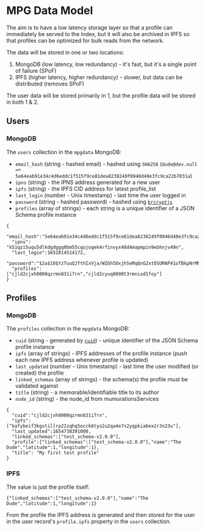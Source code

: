 # MPG Data Model

The aim is to have a low latency storage layer so that a profile can immediately be served to the Index, but it will also be archived in IPFS so that profiles can be optimized for bulk reads from the network.

The data will be stored in one or two locations:

1. MongoDB (low latency, low redundancy) - it's fast, but it's a single point of failure (SPoF)
2. IPFS (higher latency, higher redundancy) - slower, but data can be distributed (removes SPoF)

The user data will be stored primarily in 1, but the profile data will be stored in both 1 & 2.

## Users

### MongoDB

The `users` collection in the `mpgdata` MongoDB:

- `email_hash` (string - hashed email) - hashed using `SHA256` (`dude@dev.null => 5e64eab91e34c4d6eddc1f515f9ce81dea8238249f0946d40e3fc9ca22b7031a`)
- `ipns` (string) - the IPNS address generated for a new user
- `ipfs` (string) - the IPFS CID address for latest profile_list
- `last_login` (number - Unix timestamp) - last time the user logged in
- `password` (string - hashed password) - hashed using [`brcryptjs`](https://www.npmjs.com/package/bcryptjs)
- `profiles` (array of strings) - each string is a unique identifier of a JSON Schema profile instance

```
{
  "email_hash":"5e64eab91e34c4d6eddc1f515f9ce81dea8238249f0946d40e3fc9ca22b7031a",
  "ipns": "k51qzi5uqu5dlkdgdggq0bm55cqojoqek4rfinvyx48d4mapmpin9ebhnjv49n",
  "last_login":1652814514172,
  "password":"$2a$10$YzTuuQJfthIxVja/WZGh5OxjhSeMqQnG2xtOSUMAP41oTBkpNrMRq",
  "profiles": ["cjld2cjxh0000qzrmn831i7rn","cjld2cyuq0000t3rmniod1foy"]
}
```

## Profiles

### MongoDB

The `profiles` collection in the `mpgdata` MongoDB:

- `cuid` (string - generated by [`cuid`](https://www.npmjs.com/package/cuid)) - unique identifier of the JSON Schema profile instance
- `ipfs` (array of strings) - IPFS addresses of the profile instance (push each new IPFS address whenever profile is updated)
- `last_updated` (number - Unix timestamp) - last time the user modified (or created) the profile
- `linked_schemas` (array of strings) - the schema(s) the profile must be validated against
- `title` (string) - a memorable/identifiable title to its author
- `node_id` (string) - the node_id from mumurationsServices

```
{
  "cuid":"cjld2cjxh0000qzrmn831i7rn",
  "ipfs":["bafybeif3kgstillrp22zqhq5occk6tyo2u2qa4e7s2yqpkia6ex2r3n23u"],
  "last_updated":1654738391000,
  "linked_schemas":["test_schema-v2.0.0"],
  "profile":{"linked_schemas":["test_schema-v2.0.0"],"name":"The Dude","latitude":1,"longitude":1},
  "title": "My first test profile"
}
```

### IPFS

The value is just the profile itself:

```
{"linked_schemas":["test_schema-v2.0.0"],"name":"The Dude","latitude":1,"longitude":1}
```

From the profile the IPFS address is generated and then stored for the user in the user record's `profile.ipfs` property in the `users` collection.
